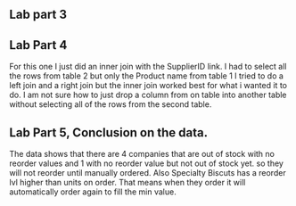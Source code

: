 ## Lab part 3

## Lab Part 4
For this one I just did an inner join with the SupplierID link. I had to select all the rows from table 2 but only the Product name from table 1
I tried to do a left join and a right join but the inner join worked best for what i wanted it to do. I am not sure how to just drop a column from on table 
into another table without selecting all of the rows from the second table. 
## Lab Part 5, Conclusion on the data. 
The data shows that there are 4 companies that are out of stock with no reorder values and 1 with no reorder value but not out of stock yet. so they will not reorder until manually ordered. Also Specialty Biscuts has a reorder lvl higher than units on order. That means when they order it will automatically order again to fill the min value. 
